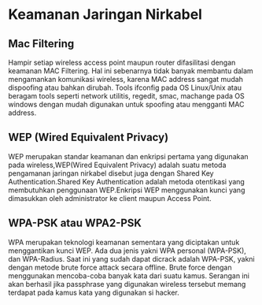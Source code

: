 # Keamanan Jaringan Nirkabel
## Mac Filtering
Hampir setiap wireless access point maupun router difasilitasi dengan keamanan MAC Filtering. Hal ini sebenarnya tidak banyak membantu dalam mengamankan komunikasi wireless, karena MAC address sangat mudah dispoofing atau bahkan dirubah. Tools ifconfig pada OS Linux/Unix atau beragam tools seperti network utilitis, regedit, smac, machange pada OS windows dengan mudah digunakan untuk spoofing atau mengganti MAC address.

## WEP (Wired Equivalent Privacy)
WEP merupakan standar keamanan dan enkripsi pertama yang digunakan pada wireless,WEP(Wired Equivalent Privacy) adalah suatu metoda pengamanan jaringan nirkabel disebut juga dengan Shared Key Authentication.Shared Key Authentication adalah metoda otentikasi yang membutuhkan penggunaan WEP.Enkripsi WEP menggunakan kunci yang dimasukkan oleh administrator ke client maupun Access Point. 

## WPA-PSK atau WPA2-PSK
WPA merupakan teknologi keamanan sementara yang diciptakan untuk menggantikan kunci WEP. Ada dua jenis yakni WPA personal (WPA-PSK), dan WPA-Radius. Saat ini yang sudah dapat dicrack adalah WPA-PSK, yakni dengan metode brute force attack secara offline. Brute force dengan menggunakan mencoba-coba banyak kata dari suatu kamus. Serangan ini akan berhasil jika passphrase yang digunakan wireless tersebut memang terdapat pada kamus kata yang digunakan si hacker.
